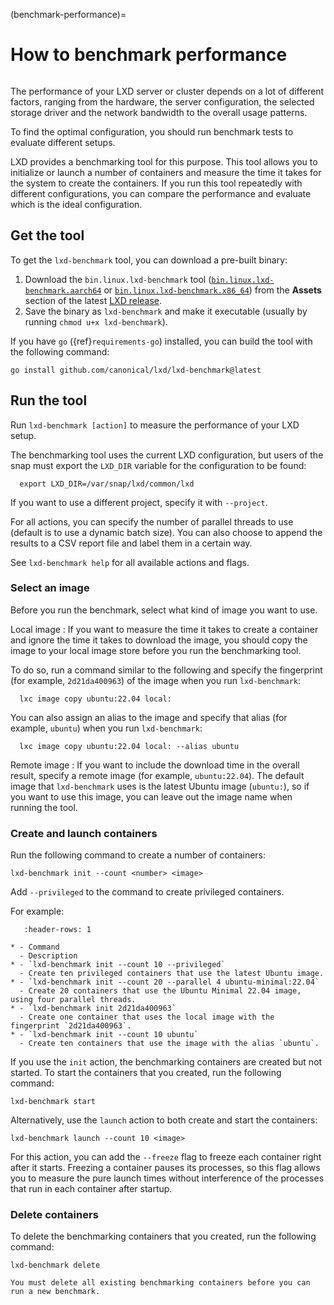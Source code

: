 (benchmark-performance)=
# How to benchmark performance

```{youtube} https://www.youtube.com/watch?v=z_OKwO5TskA
```

The performance of your LXD server or cluster depends on a lot of different factors, ranging from the hardware, the server configuration, the selected storage driver and the network bandwidth to the overall usage patterns.

To find the optimal configuration, you should run benchmark tests to evaluate different setups.

LXD provides a benchmarking tool for this purpose.
This tool allows you to initialize or launch a number of containers and measure the time it takes for the system to create the containers.
If you run this tool repeatedly with different configurations, you can compare the performance and evaluate which is the ideal configuration.

## Get the tool

To get the `lxd-benchmark` tool, you can download a pre-built binary:

1. Download the `bin.linux.lxd-benchmark` tool ([`bin.linux.lxd-benchmark.aarch64`](https://github.com/canonical/lxd/releases/latest/download/bin.linux.lxd-benchmark.aarch64) or [`bin.linux.lxd-benchmark.x86_64`](https://github.com/canonical/lxd/releases/latest/download/bin.linux.lxd-benchmark.x86_64)) from the **Assets** section of the latest [LXD release](https://github.com/canonical/lxd/releases).
1. Save the binary as `lxd-benchmark` and make it executable (usually by running `chmod u+x lxd-benchmark`).

If you have `go` ({ref}`requirements-go`) installed, you can build the tool with the following command:

    go install github.com/canonical/lxd/lxd-benchmark@latest

## Run the tool

Run `lxd-benchmark [action]` to measure the performance of your LXD setup.

The benchmarking tool uses the current LXD configuration, but users of the snap must export the `LXD_DIR` variable for the configuration to be found:

      export LXD_DIR=/var/snap/lxd/common/lxd

If you want to use a different project, specify it with `--project`.

For all actions, you can specify the number of parallel threads to use (default is to use a dynamic batch size).
You can also choose to append the results to a CSV report file and label them in a certain way.

See `lxd-benchmark help` for all available actions and flags.

### Select an image

Before you run the benchmark, select what kind of image you want to use.

Local image
: If you want to measure the time it takes to create a container and ignore the time it takes to download the image, you should copy the image to your local image store before you run the benchmarking tool.

  To do so, run a command similar to the following and specify the fingerprint (for example, `2d21da400963`) of the image when you run `lxd-benchmark`:

      lxc image copy ubuntu:22.04 local:

  You can also assign an alias to the image and specify that alias (for example, `ubuntu`) when you run `lxd-benchmark`:

      lxc image copy ubuntu:22.04 local: --alias ubuntu

Remote image
: If you want to include the download time in the overall result, specify a remote image (for example, `ubuntu:22.04`).
  The default image that `lxd-benchmark` uses is the latest Ubuntu image (`ubuntu:`), so if you want to use this image, you can leave out the image name when running the tool.

### Create and launch containers

Run the following command to create a number of containers:

    lxd-benchmark init --count <number> <image>

Add `--privileged` to the command to create privileged containers.

For example:

```{list-table}
   :header-rows: 1

* - Command
  - Description
* - `lxd-benchmark init --count 10 --privileged`
  - Create ten privileged containers that use the latest Ubuntu image.
* - `lxd-benchmark init --count 20 --parallel 4 ubuntu-minimal:22.04`
  - Create 20 containers that use the Ubuntu Minimal 22.04 image, using four parallel threads.
* - `lxd-benchmark init 2d21da400963`
  - Create one container that uses the local image with the fingerprint `2d21da400963`.
* - `lxd-benchmark init --count 10 ubuntu`
  - Create ten containers that use the image with the alias `ubuntu`.

```

If you use the `init` action, the benchmarking containers are created but not started.
To start the containers that you created, run the following command:

    lxd-benchmark start

Alternatively, use the `launch` action to both create and start the containers:

    lxd-benchmark launch --count 10 <image>

For this action, you can add the `--freeze` flag to freeze each container right after it starts.
Freezing a container pauses its processes, so this flag allows you to measure the pure launch times without interference of the processes that run in each container after startup.

### Delete containers

To delete the benchmarking containers that you created, run the following command:

    lxd-benchmark delete

```{note}
You must delete all existing benchmarking containers before you can run a new benchmark.
```
